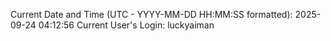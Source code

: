 Current Date and Time (UTC - YYYY-MM-DD HH:MM:SS formatted): 2025-09-24 04:12:56
Current User's Login: luckyaiman
